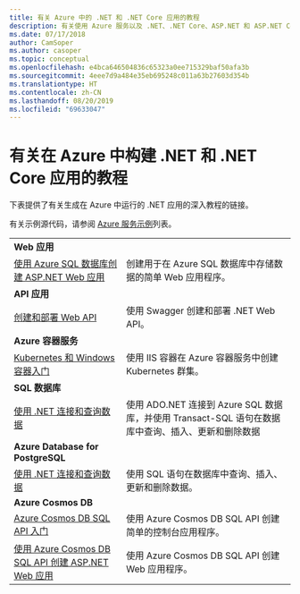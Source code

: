 ```yaml
---
title: 有关 Azure 中的 .NET 和 .NET Core 应用的教程
description: 有关使用 Azure 服务以及 .NET、.NET Core、ASP.NET 和 ASP.NET Core 生成 Web 和移动应用并在其中添加功能的教程。
ms.date: 07/17/2018
author: CamSoper
ms.author: casoper
ms.topic: conceptual
ms.openlocfilehash: e4bca646504836c65323a0ee715329baf50afa3b
ms.sourcegitcommit: 4eee7d9a484e35eb695248c011a63b27603d354b
ms.translationtype: HT
ms.contentlocale: zh-CN
ms.lasthandoff: 08/20/2019
ms.locfileid: "69633047"
---
```

# <a name="tutorials-for-building-net-and-net-core-apps-in-azure"></a>有关在 Azure 中构建 .NET 和 .NET Core 应用的教程

下表提供了有关生成在 Azure 中运行的 .NET 应用的深入教程的链接。

有关示例源代码，请参阅 [Azure 服务示例](https://azure.microsoft.com/resources/samples/?platform=dotnet&sort=2)列表。

| | |
|---|---|
| **Web 应用**||
| [使用 Azure SQL 数据库创建 ASP.NET Web 应用][1] | 创建用于在 Azure SQL 数据库中存储数据的简单 Web 应用程序。 |
| **API 应用**||
| [创建和部署 Web API][3] | 使用 Swagger 创建和部署 .NET Web API。 | 
| **Azure 容器服务** ||
| [Kubernetes 和 Windows 容器入门][4] | 使用 IIS 容器在 Azure 容器服务中创建 Kubernetes 群集。
| **SQL 数据库** ||
| [使用 .NET 连接和查询数据][5] | 使用 ADO.NET 连接到 Azure SQL 数据库，并使用 Transact-SQL 语句在数据库中查询、插入、更新和删除数据 | 
| **Azure Database for PostgreSQL** ||
| [使用 .NET 连接和查询数据][6] | 使用 SQL 语句在数据库中查询、插入、更新和删除数据。 |
| **Azure Cosmos DB** ||
| [Azure Cosmos DB SQL API 入门][7] | 使用 Azure Cosmos DB SQL API 创建简单的控制台应用程序。 |
| [使用 Azure Cosmos DB SQL API 创建 ASP.NET Web 应用][8] | 使用 Azure Cosmos DB SQL API 创建 Web 应用程序。 |

[1]: /azure/app-service-web/app-service-web-tutorial-dotnet-sqldatabase
[2]: /azure/cosmos-db/sql-api-dotnet-application
[3]: /azure/app-service-api/app-service-api-dotnet-get-started
[4]: /azure/container-service/container-service-kubernetes-windows-walkthrough
[5]: /azure/sql-database/sql-database-connect-query-dotnet
[6]: /azure/postgresql/connect-csharp
[7]: /azure/cosmos-db/sql-api-get-started
[8]: /azure/cosmos-db/sql-api-dotnet-application
